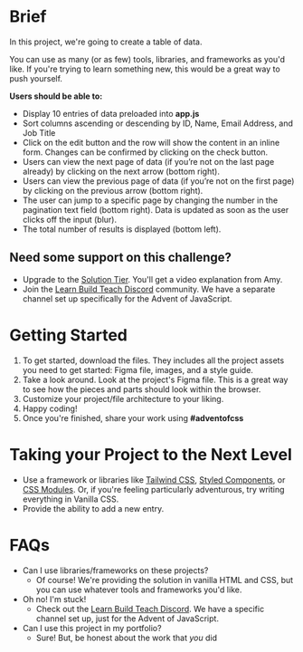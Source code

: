 # **Brief**

In this project, we're going to create a table of data.

You can use as many (or as few) tools, libraries, and frameworks as you'd like. If you're trying to learn something new, this would be a great way to push yourself.

**Users should be able to:**

- Display 10 entries of data preloaded into **app.js**
- Sort columns ascending or descending by ID, Name, Email Address, and Job Title
- Click on the edit button and the row will show the content in an inline form. Changes can be confirmed by clicking on the check button.
- Users can view the next page of data (if you’re not on the last page already) by clicking on the next arrow (bottom right).
- Users can view the previous page of data (if you’re not on the first page) by clicking on the previous arrow (bottom right).
- The user can jump to a specific page by changing the number in the pagination text field (bottom right). Data is updated as soon as the user clicks off the input (blur).
- The total number of results is displayed (bottom left).

## **Need some support on this challenge?**

- Upgrade to the [Solution Tier](http://adventofcss.com). You'll get a video explanation from Amy.
- Join the [Learn Build Teach Discord](http://learnbuildteach.com) community. We have a separate channel set up specifically for the Advent of JavaScript.

# **Getting Started**

1. To get started, download the files. They includes all the project assets you need to get started: Figma file, images, and a style guide.
2. Take a look around. Look at the project's Figma file. This is a great way to see how the pieces and parts should look within the browser.
3. Customize your project/file architecture to your liking.
4. Happy coding!
5. Once you're finished, share your work using **#adventofcss**

# **Taking your Project to the Next Level**

- Use a framework or libraries like [Tailwind CSS](https://tailwindcss.com/), [Styled Components](https://styled-components.com/), or [CSS Modules](https://github.com/css-modules/css-modules). Or, if you're feeling particularly adventurous, try writing everything in Vanilla CSS.
- Provide the ability to add a new entry.

# **FAQs**

- Can I use libraries/frameworks on these projects?
  - Of course! We're providing the solution in vanilla HTML and CSS, but you can use whatever tools and frameworks you'd like.
- Oh no! I'm stuck!
  - Check out the [Learn Build Teach Discord](http://learnbuildteach.com). We have a specific channel set up, just for the Advent of JavaScript.
- Can I use this project in my portfolio?
  - Sure! But, be honest about the work that *you* did
